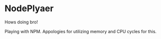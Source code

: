 # NodePlyaer



Hows doing bro!


Playing with NPM. 
Appologies for utilizing memory and CPU cycles for this.

